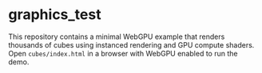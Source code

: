 # graphics_test

This repository contains a minimal WebGPU example that renders thousands of cubes
using instanced rendering and GPU compute shaders. Open `cubes/index.html` in a
browser with WebGPU enabled to run the demo.
